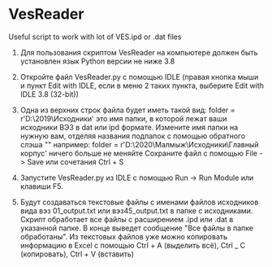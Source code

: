 # VesReader
Useful script to work with lot of VES.ipd or .dat files

1. Для пользования скриптом VesReader на компьютере должен быть установлен язык Python версии не ниже 3.8

2. Откройте файл VesReader.py с помощью IDLE (правая кнопка мыши и пункт Edit with IDLE, если в меню 2 таких пункта, выберите Edit with IDLE 3.8 (32-bit))

3. Одна из верхних строк файла будет иметь такой вид:
folder = r'D:\2019\Исходники'
это имя папки, в которой лежат ваши исходники ВЭЗ в dat или ipd формате.
Измените имя папки на нужную вам, отделяя названия подпапок с помощью обратного слэша "\"
например:
folder = r'D:\2020\Малмыж\Исходники\Главный корпус'
ничего больше не меняйте
Сохраните файл с помощью File -> Save или сочетания Ctrl + S

4. Запустите VesReader.py из IDLE с помощью Run -> Run Module или клавиши F5.

5. Будут создаваться текстовые файлы с именами файлов исходников вида вэз 01_output.txt или вэз45_output.txt в папке с исходниками. Скрипт обработает все файлы с расширением .ipd или .dat в указанной папке. В конце выведет сообщение "Все файлы в папке обработаны". Из текстовых файлов уже можно копировать информацию в Excel с помощью Ctrl + A (выделить всё), Ctrl _ C (копировать), Ctrl + V (вставить)
